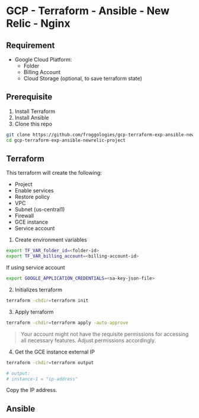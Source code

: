 # GCP - Terraform - Ansible - New Relic - Nginx

## Requirement

- Google Cloud Platform:
    - Folder
    - Billing Account
    - Cloud Storage (optional, to save terraform state)

## Prerequisite

1. Install Terraform
2. Install Ansible
3. Clone this repo

```sh
git clone https://github.com/froggologies/gcp-terraform-exp-ansible-newrelic-project
cd gcp-terraform-exp-ansible-newrelic-project
```

## Terraform

This terraform will create the following:
- Project
- Enable services
- Restore policy
- VPC
- Subnet (us-central1)
- Firewall
- GCE instance
- Service account

1. Create environment variables

```sh
export TF_VAR_folder_id=<folder-id>
export TF_VAR_billing_account=<billing-account-id>
```

If using service account

```sh
export GOOGLE_APPLICATION_CREDENTIALS=<sa-key-json-file>
```

2. Initializes terraform

```sh
terraform -chdir=terraform init
```

3. Apply terraform

```sh
terraform -chdir=terraform apply -auto-approve
```

> Your account might not have the requisite permissions for accessing all necessary features. Adjust permissions accordingly.

4. Get the GCE instance external IP

```sh
terraform -chdir=terraform output

# output:
# instance-1 = "ip-address"
```

Copy the IP address.

## Ansible
